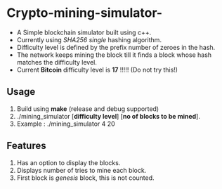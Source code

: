 # Crypto-mining-simulator-
* A Simple blockchain simulator built using c++.
* Currently using *SHA256* *single* hashing algorithm.
* Difficulty level is defined by the prefix number of zeroes in the hash.
* The network keeps mining the block till it finds a block whose hash matches the difficulty level.
* Current **Bitcoin** difficulty level is **17** !!!!! (Do not try this!)

## Usage

1. Build using **make** (release and debug supported)
2. ./mining_simulator [**difficulty level**] [**no of blocks to be mined**]. 
3. Example : ./mining_simulator 4 20

## Features
1. Has an option to display the blocks.
2. Displays number of tries to mine each block.
3. First block is *genesis* block, this is not counted.
